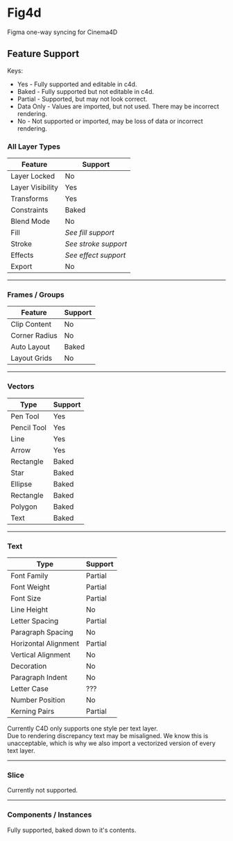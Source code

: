 # Fig4d
Figma one-way syncing for Cinema4D  

## Feature Support

Keys:
* Yes - Fully supported and editable in c4d.
* Baked - Fully supported but not editable in c4d.
* Partial - Supported, but may not look correct.
* Data Only - Values are imported, but not used. There may be incorrect rendering.
* No - Not supported or imported, may be loss of data or incorrect rendering.


### All Layer Types
| Feature          | Support              |
|------------------|----------------------|
| Layer Locked     | No                   |
| Layer Visibility | Yes                  |
| Transforms       | Yes                  |
| Constraints      | Baked                |
| Blend Mode       | No                   |
| Fill             | *See fill support*   |
| Stroke           | *See stroke support* |
| Effects          | *See effect support* |
| Export           | No                   |

---

### Frames / Groups
| Feature          | Support              |
|------------------|----------------------|
| Clip Content     | No                   |
| Corner Radius    | No                   |
| Auto Layout      | Baked                |
| Layout Grids     | No                   |

---

### Vectors
| Type             | Support              |
|------------------|----------------------|
| Pen Tool         | Yes                  |
| Pencil Tool      | Yes                  |
| Line             | Yes                  |
| Arrow            | Yes                  |
| Rectangle        | Baked                |
| Star             | Baked                |
| Ellipse          | Baked                |
| Rectangle        | Baked                |
| Polygon          | Baked                |
| Text             | Baked                |

---

### Text
| Type                 | Support              |
|----------------------|----------------------|
| Font Family          | Partial              |
| Font Weight          | Partial              |
| Font Size            | Partial              |
| Line Height          | No                   |
| Letter Spacing       | Partial              |
| Paragraph Spacing    | No                   |
| Horizontal Alignment | Partial              |
| Vertical Alignment   | No                   |
| Decoration           | No                   |
| Paragraph Indent     | No                   |
| Letter Case          | ???                  |
| Number Position      | No                   |
| Kerning Pairs        | Partial              |
  
Currently C4D only supports one style per text layer.  
Due to rendering discrepancy text may be misaligned. We know this is unacceptable, which is why we also import a vectorized version of every text layer.

---

### Slice
Currently not supported.  

---

### Components / Instances
Fully supported, baked down to it's contents.
